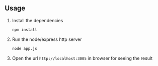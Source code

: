 ## Usage

1. Install the dependencies

   ```bash
   npm install
   ```

2. Run the node/express http server
   ```bash
   node app.js
   ```
3. Open the url `http://localhost:3005` in browser for seeing the result

